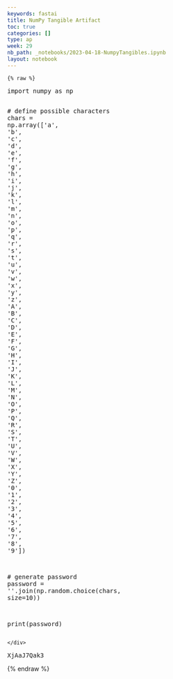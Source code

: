 ```yaml
---
keywords: fastai
title: NumPy Tangible Artifact
toc: true
categories: []
type: ap
week: 29
nb_path: _notebooks/2023-04-18-NumpyTangibles.ipynb
layout: notebook
---
```


<!--
#################################################
### THIS FILE WAS AUTOGENERATED! DO NOT EDIT! ###
#################################################
# file to edit: _notebooks/2023-04-18-NumpyTangibles.ipynb
-->

<div class="container" id="notebook-container">
        
    {% raw %}
    
<div class="cell border-box-sizing code_cell rendered">
<div class="input">

<div class="inner_cell">
    <div class="input_area">
<div class=" highlight hl-ipython3"><pre><span></span><span class="kn">import</span> <span class="nn">numpy</span> <span class="k">as</span> <span class="nn">np</span>

<span class="c1"># define possible characters</span>
<span class="n">chars</span> <span class="o">=</span> <span class="n">np</span><span class="o">.</span><span class="n">array</span><span class="p">([</span><span class="s1">&#39;a&#39;</span><span class="p">,</span> <span class="s1">&#39;b&#39;</span><span class="p">,</span> <span class="s1">&#39;c&#39;</span><span class="p">,</span> <span class="s1">&#39;d&#39;</span><span class="p">,</span> <span class="s1">&#39;e&#39;</span><span class="p">,</span> <span class="s1">&#39;f&#39;</span><span class="p">,</span> <span class="s1">&#39;g&#39;</span><span class="p">,</span> <span class="s1">&#39;h&#39;</span><span class="p">,</span> <span class="s1">&#39;i&#39;</span><span class="p">,</span> <span class="s1">&#39;j&#39;</span><span class="p">,</span> <span class="s1">&#39;k&#39;</span><span class="p">,</span> <span class="s1">&#39;l&#39;</span><span class="p">,</span> <span class="s1">&#39;m&#39;</span><span class="p">,</span>
                  <span class="s1">&#39;n&#39;</span><span class="p">,</span> <span class="s1">&#39;o&#39;</span><span class="p">,</span> <span class="s1">&#39;p&#39;</span><span class="p">,</span> <span class="s1">&#39;q&#39;</span><span class="p">,</span> <span class="s1">&#39;r&#39;</span><span class="p">,</span> <span class="s1">&#39;s&#39;</span><span class="p">,</span> <span class="s1">&#39;t&#39;</span><span class="p">,</span> <span class="s1">&#39;u&#39;</span><span class="p">,</span> <span class="s1">&#39;v&#39;</span><span class="p">,</span> <span class="s1">&#39;w&#39;</span><span class="p">,</span> <span class="s1">&#39;x&#39;</span><span class="p">,</span> <span class="s1">&#39;y&#39;</span><span class="p">,</span> <span class="s1">&#39;z&#39;</span><span class="p">,</span>
                  <span class="s1">&#39;A&#39;</span><span class="p">,</span> <span class="s1">&#39;B&#39;</span><span class="p">,</span> <span class="s1">&#39;C&#39;</span><span class="p">,</span> <span class="s1">&#39;D&#39;</span><span class="p">,</span> <span class="s1">&#39;E&#39;</span><span class="p">,</span> <span class="s1">&#39;F&#39;</span><span class="p">,</span> <span class="s1">&#39;G&#39;</span><span class="p">,</span> <span class="s1">&#39;H&#39;</span><span class="p">,</span> <span class="s1">&#39;I&#39;</span><span class="p">,</span> <span class="s1">&#39;J&#39;</span><span class="p">,</span> <span class="s1">&#39;K&#39;</span><span class="p">,</span> <span class="s1">&#39;L&#39;</span><span class="p">,</span> <span class="s1">&#39;M&#39;</span><span class="p">,</span>
                  <span class="s1">&#39;N&#39;</span><span class="p">,</span> <span class="s1">&#39;O&#39;</span><span class="p">,</span> <span class="s1">&#39;P&#39;</span><span class="p">,</span> <span class="s1">&#39;Q&#39;</span><span class="p">,</span> <span class="s1">&#39;R&#39;</span><span class="p">,</span> <span class="s1">&#39;S&#39;</span><span class="p">,</span> <span class="s1">&#39;T&#39;</span><span class="p">,</span> <span class="s1">&#39;U&#39;</span><span class="p">,</span> <span class="s1">&#39;V&#39;</span><span class="p">,</span> <span class="s1">&#39;W&#39;</span><span class="p">,</span> <span class="s1">&#39;X&#39;</span><span class="p">,</span> <span class="s1">&#39;Y&#39;</span><span class="p">,</span> <span class="s1">&#39;Z&#39;</span><span class="p">,</span>
                  <span class="s1">&#39;0&#39;</span><span class="p">,</span> <span class="s1">&#39;1&#39;</span><span class="p">,</span> <span class="s1">&#39;2&#39;</span><span class="p">,</span> <span class="s1">&#39;3&#39;</span><span class="p">,</span> <span class="s1">&#39;4&#39;</span><span class="p">,</span> <span class="s1">&#39;5&#39;</span><span class="p">,</span> <span class="s1">&#39;6&#39;</span><span class="p">,</span> <span class="s1">&#39;7&#39;</span><span class="p">,</span> <span class="s1">&#39;8&#39;</span><span class="p">,</span> <span class="s1">&#39;9&#39;</span><span class="p">])</span>

<span class="c1"># generate password</span>
<span class="n">password</span> <span class="o">=</span> <span class="s1">&#39;&#39;</span><span class="o">.</span><span class="n">join</span><span class="p">(</span><span class="n">np</span><span class="o">.</span><span class="n">random</span><span class="o">.</span><span class="n">choice</span><span class="p">(</span><span class="n">chars</span><span class="p">,</span> <span class="n">size</span><span class="o">=</span><span class="mi">10</span><span class="p">))</span>

<span class="nb">print</span><span class="p">(</span><span class="n">password</span><span class="p">)</span>
</pre></div>

    </div>
</div>
</div>

<div class="output_wrapper">
<div class="output">

<div class="output_area">

<div class="output_subarea output_stream output_stdout output_text">
<pre>XjAaJ7Qak3
</pre>
</div>
</div>

</div>
</div>

</div>
    {% endraw %}

</div>
 

